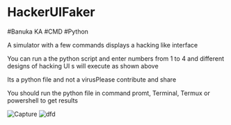 # HackerUIFaker
#Banuka KA
#CMD 
#Python

A simulator with a few commands displays a hacking like interface



You can run a the python script and enter numbers from 1 to 4 and different designs of hacking UI s will execute as shown above

Its a python file and not a virusPlease contribute and share

You should run the python file in command promt, Terminal, Termux or powershell to get results

![Capture](https://user-images.githubusercontent.com/89307136/133883737-1f99d26b-7c5a-49e7-9cd6-09b6a9b87b47.PNG)
![dfd](https://user-images.githubusercontent.com/89307136/133883739-1157a2c9-f126-4767-add6-5d5b2527eb8c.PNG)


